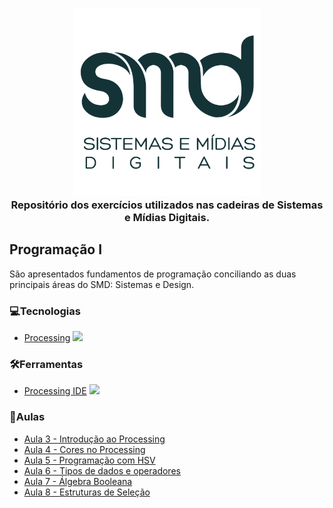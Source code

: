 <h3 align="center">
  <img src="https://github.com/Reinaldodasilva/SMD/blob/master/smd.png" width="300px"><br>
  Repositório dos exercícios utilizados nas cadeiras de Sistemas e Mídias Digitais.
</h3>


## Programação I
São apresentados fundamentos de programação conciliando as duas principais áreas do SMD: Sistemas e Design.

### 💻Tecnologias
  * [Processing](https://processing.org/) <img src="https://upload.wikimedia.org/wikipedia/commons/thumb/2/2e/Processing_3_logo.png/600px-Processing_3_logo.png" width="30px"> 

### 🛠️Ferramentas
  * [Processing IDE](https://processing.org/download/) <img src="https://upload.wikimedia.org/wikipedia/commons/thumb/2/2e/Processing_3_logo.png/600px-Processing_3_logo.png" width="30px">

### 🎯Aulas
  * [Aula 3 - Introdução ao Processing](https://github.com/Reinaldodasilva/SMD/tree/master/Programa%C3%A7%C3%A3o%20I/Aula%203%20-%20Introdu%C3%A7%C3%A3o%20ao%20processing)
  * [Aula 4 - Cores no Processing](https://github.com/Reinaldodasilva/SMD/tree/master/Programa%C3%A7%C3%A3o%20I/Aula%204%20-%20Cores%20no%20processing)
  * [Aula 5 - Programação com HSV](https://github.com/Reinaldodasilva/SMD/tree/master/Programa%C3%A7%C3%A3o%20I/Aula%205%20-%20Programa%C3%A7%C3%A3o%20com%20HSV)
  * [Aula 6 - Tipos de dados e operadores](https://github.com/Reinaldodasilva/SMD/tree/master/Programa%C3%A7%C3%A3o%20I/Aula%206%20-%20Tipos%2C%20dados%20e%20operadores)
  * [Aula 7 - Álgebra Booleana](https://github.com/Reinaldodasilva/SMD/tree/master/Programa%C3%A7%C3%A3o%20I/Aula%207%20-%20Algebra%20Booleana)
  * [Aula 8 - Estruturas de Seleção](https://github.com/Reinaldodasilva/SMD/tree/master/Programa%C3%A7%C3%A3o%20I/Aula%208%20-%20Estruturas%20de%20Sele%C3%A7%C3%A3o)
